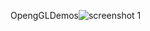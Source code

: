 OpengGLDemos![screenshot 1](https://user-images.githubusercontent.com/100335668/183782156-af8b76b2-d056-4649-9fb1-98879f057c0d.jpg)
